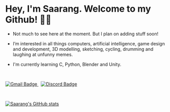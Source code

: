 # Hey, I'm Saarang. Welcome to my Github! 🙋‍♂️
- Not much to see here at the moment. But I plan on adding stuff soon!
- I’m interested in all things computers, artificial intelligence, game design and development, 3D modelling, sketching, cycling, drumming and laughing at unfunny memes.
- I'm currently learning C, Python, Blender and Unity.

  &nbsp;
<a href="mailto:saaranganand2013@gmail.com">
  <img src="https://img.shields.io/badge/Gmail-saaranganand2013%40gmail.com-red?style=for-the-badge&logo=gmail&logoColor=white" alt="Gmail Badge"/>
  </a>
  &nbsp;
<a href="https://discordapp.com/users/359985187582378004">
  <img src="https://img.shields.io/badge/Discord-smuggler%232323-blue?style=for-the-badge&logo=discord&logoColor=white" alt="Discord Badge"/>
  </a>
  
  &nbsp;

[![Saarang's GitHub stats](https://github-readme-stats.vercel.app/api?username=saaranganand&theme=tokyonight)](https://github.com/anuraghazra/github-readme-stats)

<!---
saaranganand/saaranganand is a ✨ special ✨ repository because its `README.md` (this file) appears on your GitHub profile.
You can click the Preview link to take a look at your changes.
--->
